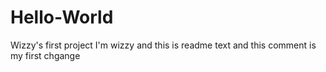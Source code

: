 # Hello-World
Wizzy's first project
I'm wizzy and this is readme text
and this comment is my first chgange
